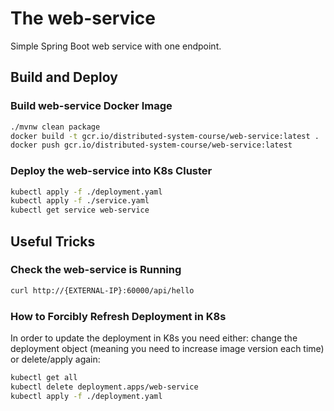 # The web-service

Simple Spring Boot web service with one endpoint.

## Build and Deploy

### Build web-service Docker Image

```sh
./mvnw clean package
docker build -t gcr.io/distributed-system-course/web-service:latest .
docker push gcr.io/distributed-system-course/web-service:latest
```

### Deploy the web-service into K8s Cluster

```sh
kubectl apply -f ./deployment.yaml
kubectl apply -f ./service.yaml
kubectl get service web-service
```

## Useful Tricks

### Check the web-service is Running

```sh
curl http://{EXTERNAL-IP}:60000/api/hello
```

### How to Forcibly Refresh Deployment in K8s

In order to update the deployment in K8s you need either: change the deployment object (meaning you need to increase image version each time) or delete/apply again:

```sh
kubectl get all
kubectl delete deployment.apps/web-service
kubectl apply -f ./deployment.yaml
```
